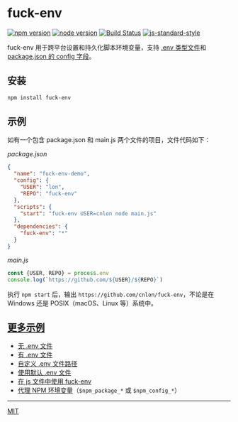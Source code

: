 # fuck-env

[![npm version](https://img.shields.io/npm/v/fuck-env.svg)](https://www.npmjs.com/package/fuck-env)
[![node version](https://img.shields.io/node/v/fuck-env.svg)](https://www.npmjs.com/package/fuck-env)
[![Build Status](https://travis-ci.org/cnlon/fuck-env.svg?branch=master)](https://travis-ci.org/cnlon/fuck-env)
[![js-standard-style](https://img.shields.io/badge/code%20style-standard-brightgreen.svg)](http://standardjs.com)

fuck-env 用于跨平台设置和持久化脚本环境变量，支持 [.env 类型文件](https://github.com/motdotla/dotenv)和 [package.json 的 config 字段](https://docs.npmjs.com/files/package.json#config)。

## 安装

```bash
npm install fuck-env
```

## 示例

如有一个包含 package.json 和 main.js 两个文件的项目，文件代码如下：

*package.json*

```json
{
  "name": "fuck-env-demo",
  "config": {
    "USER": "lon",
    "REPO": "fuck-env"
  },
  "scripts": {
    "start": "fuck-env USER=cnlon node main.js"
  },
  "dependencies": {
    "fuck-env": "*"
  }
}

```

*main.js*

```javascript
const {USER, REPO} = process.env
console.log(`https://github.com/${USER}/${REPO}`)
```

执行 `npm start` 后，输出 `https://github.com/cnlon/fuck-env`，不论是在 Windows 还是 POSIX（macOS、Linux 等）系统中。

## [更多示例](https://github.com/cnlon/fuck-env/tree/master/examples/)

- [无 .env 文件](https://github.com/cnlon/fuck-env/tree/master/examples/demo1-without-env-file)
- [有 .env 文件](https://github.com/cnlon/fuck-env/tree/master/examples/demo2-with-env-file)
- [自定义 .env 文件路径](https://github.com/cnlon/fuck-env/tree/master/examples/demo3-with-custom-env-file)
- [使用默认 .env 文件](https://github.com/cnlon/fuck-env/tree/master/examples/demo4-with-default-env-file)
- [在 js 文件中使用 fuck-env](https://github.com/cnlon/fuck-env/tree/master/examples/demo5-require-in-js)
- [代理 NPM 环境变量](https://github.com/cnlon/fuck-env/tree/master/examples/demo6-proxy-npm_env)（`$npm_package_*` 或 `$npm_config_*`）

---

[MIT](https://github.com/cnlon/fuck-env/tree/master/LICENSE)

